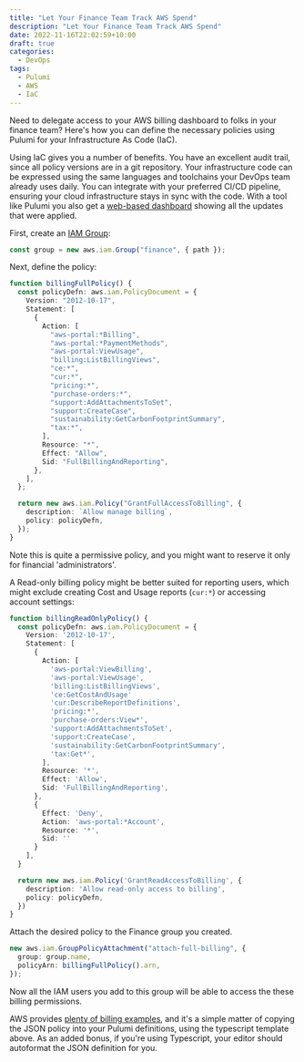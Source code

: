 ```yaml
---
title: "Let Your Finance Team Track AWS Spend"
description: "Let Your Finance Team Track AWS Spend"
date: 2022-11-16T22:02:59+10:00
draft: true
categories:
  - DevOps
tags:
  - Pulumi
  - AWS
  - IaC
---
```


Need to delegate access to your AWS billing dashboard to folks in your finance team? Here's how you can define the necessary policies using Pulumi for your Infrastructure As Code (IaC).

Using IaC gives you a number of benefits. You have an excellent audit trail, since all policy versions are in a git repository. Your infrastructure code can be expressed using the same languages and toolchains your DevOps team already uses daily. You can integrate with your preferred CI/CD pipeline, ensuring your cloud infrastructure stays in sync with the code. With a tool like Pulumi you also get a [web-based dashboard](https://app.pulumi.com/) showing all the updates that were applied.

First, create an [IAM Group](https://www.pulumi.com/registry/packages/aws/api-docs/iam/group/):

```typescript
const group = new aws.iam.Group("finance", { path });
```

Next, define the policy:

```typescript
function billingFullPolicy() {
  const policyDefn: aws.iam.PolicyDocument = {
    Version: "2012-10-17",
    Statement: [
      {
        Action: [
          "aws-portal:*Billing",
          "aws-portal:*PaymentMethods",
          "aws-portal:ViewUsage",
          "billing:ListBillingViews",
          "ce:*",
          "cur:*",
          "pricing:*",
          "purchase-orders:*",
          "support:AddAttachmentsToSet",
          "support:CreateCase",
          "sustainability:GetCarbonFootprintSummary",
          "tax:*",
        ],
        Resource: "*",
        Effect: "Allow",
        Sid: "FullBillingAndReporting",
      },
    ],
  };

  return new aws.iam.Policy("GrantFullAccessToBilling", {
    description: `Allow manage billing`,
    policy: policyDefn,
  });
}
```

Note this is quite a permissive policy, and you might want to reserve it only for financial 'administrators'.

A Read-only billing policy might be better suited for reporting users, which might exclude creating Cost and Usage reports (`cur:*`) or accessing account settings:

```typescript
function billingReadOnlyPolicy() {
  const policyDefn: aws.iam.PolicyDocument = {
    Version: '2012-10-17',
    Statement: [
      {
        Action: [
          'aws-portal:ViewBilling',
          'aws-portal:ViewUsage',
          'billing:ListBillingViews',
          'ce:GetCostAndUsage'
          'cur:DescribeReportDefinitions',
          'pricing:*',
          'purchase-orders:View*',
          'support:AddAttachmentsToSet',
          'support:CreateCase',
          'sustainability:GetCarbonFootprintSummary',
          'tax:Get*',
        ],
        Resource: '*',
        Effect: 'Allow',
        Sid: 'FullBillingAndReporting',
      },
      {
        Effect: 'Deny',
        Action: 'aws-portal:*Account',
        Resource: '*',
        Sid: ''
      }
    ],
  }

  return new aws.iam.Policy('GrantReadAccessToBilling', {
    description: 'Allow read-only access to billing',
    policy: policyDefn,
  })
}
```

Attach the desired policy to the Finance group you created.

```typescript
new aws.iam.GroupPolicyAttachment("attach-full-billing", {
  group: group.name,
  policyArn: billingFullPolicy().arn,
});
```

Now all the IAM users you add to this group will be able to access the these billing permissions.

AWS provides [plenty of billing examples](https://docs.aws.amazon.com/awsaccountbilling/latest/aboutv2/billing-example-policies.html), and it's a simple matter of copying the JSON policy into your Pulumi definitions, using the typescript template above. As an added bonus, if you're using Typescript, your editor should autoformat the JSON definition for you.
